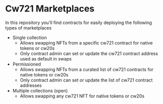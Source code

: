 # Cw721 Marketplaces

In this repository you'll find contracts for easily deploying the following types of marketplaces

- Single collection
    - Allows swapping NFTs from a specific cw721 contract for native tokens or cw20s
    - Only contract admin can set or update the cw721 contract address used as default in swaps
- Permissioned 
    - Allows swapping NFTs from a curated list of cw721 contracts for native tokens or cw20s
    - Only contract admin can set or update the list of cw721 contract addresses
- Multiple collections (open)
    - Allows swapping any cw721 NFT for native tokens or cw20s

